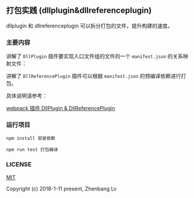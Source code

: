 ## 打包实践 (dllplugin&dllreferenceplugin)

dllplugin 和 dllreferenceplugin 可以拆分打包的文件，提升构建的速度。

### 主要内容

讲解了 `DllPlugin` 插件要实现入口文件组的文件的一个 `manifest.json` 的关系映射文件：

讲解了 `DllReferencePlugin` 插件可以根据 `manifest.json` 的预编译依赖进行打包。

具体说明请参考：

[webpack 插件 DllPlugin & DllReferencePlugin](https://github.com/lvzhenbang/webpack-learning/tree/master/doc/dllplugin&dllreferenceplugin.md)

### 运行项目

```
npm install 安装依赖

npm run test 打包编译
```


### LICENSE

[MIT](https://opensource.org/licenses/MIT)

Copyright (c) 2018-1-11 present, Zhenbang Lv
